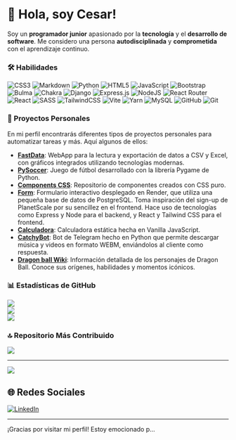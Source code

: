# 👋 Hola, soy Cesar!

Soy un **programador junior** apasionado por la **tecnología** y el **desarrollo de software**. Me considero una persona **autodisciplinada** y **comprometida** con el aprendizaje continuo.

### 🛠️ Habilidades
![CSS3](https://img.shields.io/badge/css3-%231572B6.svg?style=for-the-badge&logo=css3&logoColor=white) ![Markdown](https://img.shields.io/badge/markdown-%23000000.svg?style=for-the-badge&logo=markdown&logoColor=white) ![Python](https://img.shields.io/badge/python-3670A0?style=for-the-badge&logo=python&logoColor=ffdd54) ![HTML5](https://img.shields.io/badge/html5-%23E34F26.svg?style=for-the-badge&logo=html5&logoColor=white) ![JavaScript](https://img.shields.io/badge/javascript-%23323330.svg?style=for-the-badge&logo=javascript&logoColor=%23F7DF1E) ![Bootstrap](https://img.shields.io/badge/bootstrap-%238511FA.svg?style=for-the-badge&logo=bootstrap&logoColor=white) ![Bulma](https://img.shields.io/badge/bulma-00D0B1?style=for-the-badge&logo=bulma&logoColor=white) ![Chakra](https://img.shields.io/badge/chakra-%234ED1C5.svg?style=for-the-badge&logo=chakraui&logoColor=white) ![Django](https://img.shields.io/badge/django-%23092E20.svg?style=for-the-badge&logo=django&logoColor=white) ![Express.js](https://img.shields.io/badge/express.js-%23404d59.svg?style=for-the-badge&logo=express&logoColor=%2361DAFB) ![NodeJS](https://img.shields.io/badge/node.js-6DA55F?style=for-the-badge&logo=node.js&logoColor=white) ![React Router](https://img.shields.io/badge/React_Router-CA4245?style=for-the-badge&logo=react-router&logoColor=white) ![React](https://img.shields.io/badge/react-%2320232a.svg?style=for-the-badge&logo=react&logoColor=%2361DAFB) ![SASS](https://img.shields.io/badge/SASS-hotpink.svg?style=for-the-badge&logo=SASS&logoColor=white) ![TailwindCSS](https://img.shields.io/badge/tailwindcss-%2338B2AC.svg?style=for-the-badge&logo=tailwind-css&logoColor=white) ![Vite](https://img.shields.io/badge/vite-%23646CFF.svg?style=for-the-badge&logo=vite&logoColor=white) ![Yarn](https://img.shields.io/badge/yarn-%232C8EBB.svg?style=for-the-badge&logo=yarn&logoColor=white) ![MySQL](https://img.shields.io/badge/mysql-4479A1.svg?style=for-the-badge&logo=mysql&logoColor=white) ![GitHub](https://img.shields.io/badge/github-%23121011.svg?style=for-the-badge&logo=github&logoColor=white) ![Git](https://img.shields.io/badge/git-%23F05033.svg?style=for-the-badge&logo=git&logoColor=white)

### 💼 Proyectos Personales
En mi perfil encontrarás diferentes tipos de proyectos personales para automatizar tareas y más. Aquí algunos de ellos:

- **[FastData](https://github.com/CesarMartinez7/DataFast)**: WebApp para la lectura y exportación de datos a CSV y Excel, con gráficos integrados utilizando tecnologías modernas.
- **[PySoccer](https://github.com/CesarMartinez7/PySoccer)**: Juego de fútbol desarrollado con la librería Pygame de Python.
- **[Components CSS](https://github.com/CesarMartinez7/ComponentsCSS)**: Repositorio de componentes creados con CSS puro.
- **[Form](https://despliegue-jy96.onrender.com)**: Formulario interactivo desplegado en Render, que utiliza una pequeña base de datos de PostgreSQL. Toma inspiración del sign-up de PlanetScale por su sencillez en el frontend. Hace uso de tecnologías como Express y Node para el backend, y React y Tailwind CSS para el frontend.
- **[Calculadora](http://calculadorax.free.nf/?i=1)**: Calculadora estática hecha en Vanilla JavaScript.
- **[CatchyBot](https://github.com/CesarMartinez7/CatchyBot)**: Bot de Telegram hecho en Python que permite descargar música y videos en formato WEBM, enviándolos al cliente como respuesta.
- **[Dragon ball Wiki](https://dragonball-mjs3.onrender.com/)**: Información detallada de los personajes de Dragon Ball. Conoce sus orígenes, habilidades y momentos icónicos.

### 📊 Estadísticas de GitHub
![](https://github-readme-stats.vercel.app/api?username=CesarMartinez7&theme=dark&hide_border=false&include_all_commits=false&count_private=false)<br/>
![](https://github-readme-streak-stats.herokuapp.com/?user=CesarMartinez7&theme=dark&hide_border=false)<br/>
![](https://github-readme-stats.vercel.app/api/top-langs/?username=CesarMartinez7&theme=dark&hide_border=false&include_all_commits=false&count_private=false&layout=compact)

### 🔝 Repositorio Más Contribuido
![](https://github-contributor-stats.vercel.app/api?username=CesarMartinez7&limit=5&theme=dark&combine_all_yearly_contributions=true)

---

[![](https://visitcount.itsvg.in/api?id=CesarMartinez7&icon=0&color=0)](https://visitcount.itsvg.in)

## 🌐 Redes Sociales
[![LinkedIn](https://img.shields.io/badge/LinkedIn-%230077B5.svg?logo=linkedin&logoColor=white)](https://www.linkedin.com/in/cesar-martinez-3839433323/) 

---

¡Gracias por visitar mi perfil! Estoy emocionado p...
